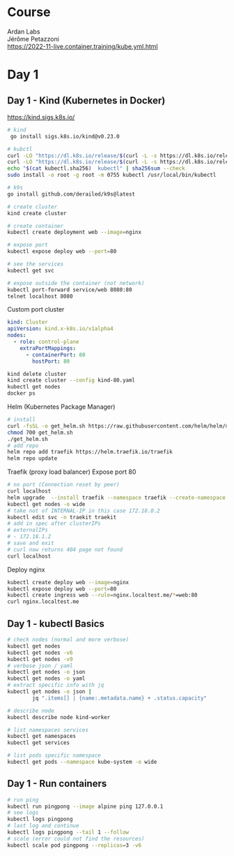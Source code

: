 # Course

Ardan Labs  
Jérôme Petazzoni  
https://2022-11-live.container.training/kube.yml.html

# Day 1

## Day 1 - Kind (Kubernetes in Docker)

https://kind.sigs.k8s.io/

```bash
# kind
 go install sigs.k8s.io/kind@v0.23.0

# kubctl
curl -LO "https://dl.k8s.io/release/$(curl -L -s https://dl.k8s.io/release/stable.txt)/bin/linux/amd64/kubectl"
curl -LO "https://dl.k8s.io/release/$(curl -L -s https://dl.k8s.io/release/stable.txt)/bin/linux/amd64/kubectl.sha256"
echo "$(cat kubectl.sha256)  kubectl" | sha256sum --check
sudo install -o root -g root -m 0755 kubectl /usr/local/bin/kubectl

# k9s
go install github.com/derailed/k9s@latest

# create cluster
kind create cluster

# create container
kubectl create deployment web --image=nginx

# expose port
kubectl expose deploy web --port=80

# see the services
kubectl get svc

# expose outside the container (not network)
kubectl port-forward service/web 8080:80
telnet localhost 8080
```

Custom port cluster

```yaml
kind: Cluster
apiVersion: kind.x-k8s.io/v1alpha4
nodes:
  - role: control-plane
    extraPortMappings:
      - containerPort: 80
        hostPort: 80
```

```bash
kind delete cluster
kind create cluster --config kind-80.yaml
kubectl get nodes
docker ps
```

Helm (Kubernetes Package Manager)

```bash
# install
curl -fsSL -o get_helm.sh https://raw.githubusercontent.com/helm/helm/main/scripts/get-helm-3
chmod 700 get_helm.sh
./get_helm.sh
# add repo
helm repo add traefik https://helm.traefik.io/traefik
helm repo update
```

Traefik (proxy load balancer)
Expose port 80

```bash
# no port (Connection reset by peer)
curl localhost
helm upgrade  --install traefik --namespace traefik --create-namespace traefik/traefik
kubectl get nodes -o wide
# take not of INTERNAL-IP in this case 172.18.0.2
kubectl edit svc -n traekit traekit
# add in spec after clusterIPs
# externalIPs
# - 172.18.1.2
# save and exit
# curl now returns 404 page not found
curl localhost
```

Deploy nginx

```bash
kubectl create deploy web --image=nginx
kubectl expose deploy web --port=80
kubectl create ingress web --rule=nginx.localtest.me/*=web:80
curl nginx.localtest.me
```

## Day 1 - kubectl Basics

```bash
# check nodes (normal and more verbose)
kubectl get nodes
kubectl get nodes -v6
kubectl get nodes -v9
# verbose json / yaml
kubectl get nodes -o json
kubectl get nodes -o yaml
# extract specific info with jq
kubectl get nodes -o json |
        jq ".items[] | {name:.metadata.name} + .status.capacity"

# describe node
kubectl describe node kind-worker

# list namespaces services
kubectl get namespaces
kubectl get services

# list pods specific namespace
kubectl get pods --namespace kube-system -o wide
```

## Day 1 - Run containers

```bash
# run ping
kubectl run pingpong --image alpine ping 127.0.0.1
# see logs
kubectl logs pingpong
# last log and continue
kubectl logs pingpong --tail 1 --follow
# scale (error could not find the resources)
kubectl scale pod pingpong --replicas=3 -v6
```
